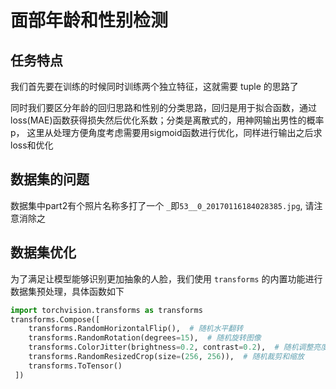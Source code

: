 # 面部年龄和性别检测

## 任务特点

我们首先要在训练的时候同时训练两个独立特征，这就需要 tuple 的思路了

同时我们要区分年龄的回归思路和性别的分类思路，回归是用于拟合函数，通过loss(MAE)函数获得损失然后优化系数；分类是离散式的，用神网输出男性的概率p，
这里从处理方便角度考虑需要用sigmoid函数进行优化，同样进行输出之后求loss和优化

## 数据集的问题

数据集中part2有个照片名称多打了一个 `_`即`53__0_20170116184028385.jpg`, 请注意消除之

## 数据集优化

为了满足让模型能够识别更加抽象的人脸，我们使用 `transforms` 的内置功能进行数据集预处理，具体函数如下

```python
import torchvision.transforms as transforms
transforms.Compose([ 
    transforms.RandomHorizontalFlip(),  # 随机水平翻转
    transforms.RandomRotation(degrees=15),  # 随机旋转图像
    transforms.ColorJitter(brightness=0.2, contrast=0.2),  # 随机调整亮度和对比度
    transforms.RandomResizedCrop(size=(256, 256)),  # 随机裁剪和缩放
    transforms.ToTensor()
 ])

```